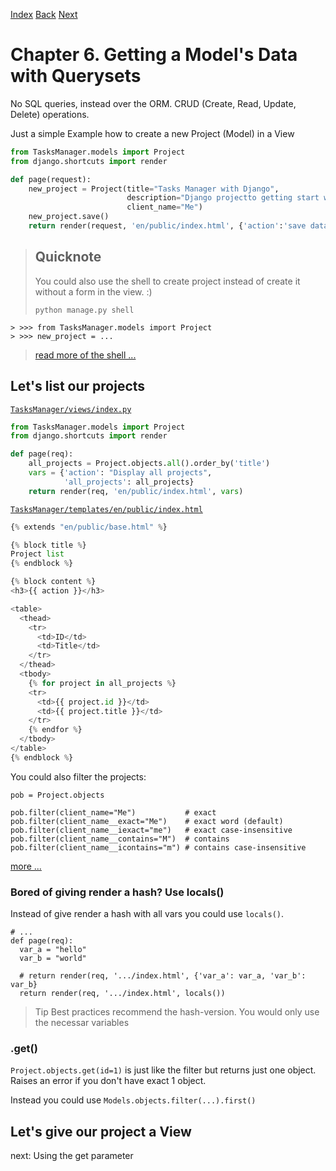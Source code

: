 [Index](README.md)
[Back](005-notes.md)
[Next](#)

# Chapter 6. Getting a Model's Data with Querysets

No SQL queries, instead over the ORM.
CRUD (Create, Read, Update, Delete) operations.

Just a simple Example how to create a new
Project (Model) in a View

```Python
from TasksManager.models import Project
from django.shortcuts import render

def page(request):
    new_project = Project(title="Tasks Manager with Django",
                          description="Django projectto getting start with Django easily.",
                          client_name="Me")
    new_project.save()
    return render(request, 'en/public/index.html', {'action':'save datas of model'})
```

> ## Quicknote
>
> You could also use the shell to create project instead of
> create it without a form in the view. :)
>
> `python manage.py shell`
>
```
> >>> from TasksManager.models import Project
> >>> new_project = ...
```
>
> [read more of the shell ...](005-notes.md)

## Let's list our projects

[`TasksManager/views/index.py`](TasksManager/views/index.py)
```Python
from TasksManager.models import Project
from django.shortcuts import render

def page(req):
    all_projects = Project.objects.all().order_by('title')
    vars = {'action': "Display all projects",
            'all_projects': all_projects}
    return render(req, 'en/public/index.html', vars)
```

[`TasksManager/templates/en/public/index.html`](TasksManager/templates/en/public/index.html)
```Python
{% extends "en/public/base.html" %}

{% block title %}
Project list
{% endblock %}

{% block content %}
<h3>{{ action }}</h3>

<table>
  <thead>
    <tr>
      <td>ID</td>
      <td>Title</td>
    </tr>
  </thead>
  <tbody>
    {% for project in all_projects %}
    <tr>
      <td>{{ project.id }}</td>
      <td>{{ project.title }}</td>
    </tr>
    {% endfor %}
  </tbody>
</table>
{% endblock %}
```
You could also filter the projects:

```Python3
pob = Project.objects

pob.filter(client_name="Me")           # exact
pob.filter(client_name__exact="Me")    # exact word (default)
pob.filter(client_name__iexact="me")   # exact case-insensitive
pob.filter(client_name__contains="M")  # contains
pob.filter(client_name__icontains="m") # contains case-insensitive
```
[more ...](https://docs.djangoproject.com/en/1.10/topics/db/queries/#retrieving-specific-objects-with-filters)

### Bored of giving render a hash? Use locals()

Instead of give render a hash with all vars
you could use `locals()`.

```Python3
# ...
def page(req):
  var_a = "hello"
  var_b = "world"
  
  # return render(req, '.../index.html', {'var_a': var_a, 'var_b': var_b}
  return render(req, '.../index.html', locals())
```

> Tip
> Best practices recommend the hash-version. You would only
> use the necessar variables

### .get()

`Project.objects.get(id=1)` is just like the filter but returns
just one object. Raises an error if you don't have exact 1
object.

Instead you could use `Models.objects.filter(...).first()`

## Let's give our project a View

next: Using the get parameter

